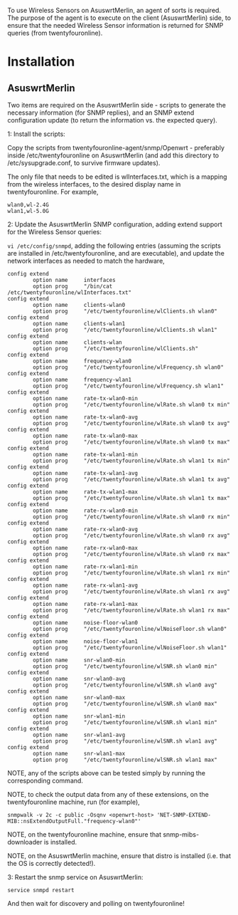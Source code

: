 To use Wireless Sensors on AsuswrtMerlin, an agent of sorts is required. The
purpose of the agent is to execute on the client (AsuswrtMerlin) side, to ensure
that the needed Wireless Sensor information is returned for SNMP queries (from twentyfouronline).

# Installation

## AsuswrtMerlin

Two items are required on the AsuswrtMerlin side - scripts to generate the necessary information (for
SNMP replies), and an SNMP extend configuration update (to return the information vs. the expected
query).

1: Install the scripts:

Copy the scripts from twentyfouronline-agent/snmp/Openwrt - preferably inside /etc/twentyfouronline on AsuswrtMerlin (and add this
directory to /etc/sysupgrade.conf, to survive firmware updates).

The only file that needs to be edited is wlInterfaces.txt, which is a mapping from the wireless interfaces, to
the desired display name in twentyfouronline. For example,
```
wlan0,wl-2.4G
wlan1,wl-5.0G
```

2: Update the AsuswrtMerlin SNMP configuration, adding extend support for the Wireless Sensor queries:

`vi /etc/config/snmpd`, adding the following entries (assuming the scripts are installed in /etc/twentyfouronline, and are executable),
and update the network interfaces as needed to match the hardware,

```
config extend
        option name     interfaces
        option prog     "/bin/cat /etc/twentyfouronline/wlInterfaces.txt"
config extend
        option name     clients-wlan0
        option prog     "/etc/twentyfouronline/wlClients.sh wlan0"
config extend
        option name     clients-wlan1
        option prog     "/etc/twentyfouronline/wlClients.sh wlan1"
config extend
        option name     clients-wlan
        option prog     "/etc/twentyfouronline/wlClients.sh"
config extend
        option name     frequency-wlan0
        option prog     "/etc/twentyfouronline/wlFrequency.sh wlan0"
config extend
        option name     frequency-wlan1
        option prog     "/etc/twentyfouronline/wlFrequency.sh wlan1"
config extend
        option name     rate-tx-wlan0-min
        option prog     "/etc/twentyfouronline/wlRate.sh wlan0 tx min"
config extend
        option name     rate-tx-wlan0-avg
        option prog     "/etc/twentyfouronline/wlRate.sh wlan0 tx avg"
config extend
        option name     rate-tx-wlan0-max
        option prog     "/etc/twentyfouronline/wlRate.sh wlan0 tx max"
config extend
        option name     rate-tx-wlan1-min
        option prog     "/etc/twentyfouronline/wlRate.sh wlan1 tx min"
config extend
        option name     rate-tx-wlan1-avg
        option prog     "/etc/twentyfouronline/wlRate.sh wlan1 tx avg"
config extend
        option name     rate-tx-wlan1-max
        option prog     "/etc/twentyfouronline/wlRate.sh wlan1 tx max"
config extend
        option name     rate-rx-wlan0-min
        option prog     "/etc/twentyfouronline/wlRate.sh wlan0 rx min"
config extend
        option name     rate-rx-wlan0-avg
        option prog     "/etc/twentyfouronline/wlRate.sh wlan0 rx avg"
config extend
        option name     rate-rx-wlan0-max
        option prog     "/etc/twentyfouronline/wlRate.sh wlan0 rx max"
config extend
        option name     rate-rx-wlan1-min
        option prog     "/etc/twentyfouronline/wlRate.sh wlan1 rx min"
config extend
        option name     rate-rx-wlan1-avg
        option prog     "/etc/twentyfouronline/wlRate.sh wlan1 rx avg"
config extend
        option name     rate-rx-wlan1-max
        option prog     "/etc/twentyfouronline/wlRate.sh wlan1 rx max"
config extend
        option name     noise-floor-wlan0
        option prog     "/etc/twentyfouronline/wlNoiseFloor.sh wlan0"
config extend
        option name     noise-floor-wlan1
        option prog     "/etc/twentyfouronline/wlNoiseFloor.sh wlan1"
config extend
        option name     snr-wlan0-min
        option prog     "/etc/twentyfouronline/wlSNR.sh wlan0 min"
config extend
        option name     snr-wlan0-avg
        option prog     "/etc/twentyfouronline/wlSNR.sh wlan0 avg"
config extend
        option name     snr-wlan0-max
        option prog     "/etc/twentyfouronline/wlSNR.sh wlan0 max"
config extend
        option name     snr-wlan1-min
        option prog     "/etc/twentyfouronline/wlSNR.sh wlan1 min"
config extend
        option name     snr-wlan1-avg
        option prog     "/etc/twentyfouronline/wlSNR.sh wlan1 avg"
config extend
        option name     snr-wlan1-max
        option prog     "/etc/twentyfouronline/wlSNR.sh wlan1 max"
```

NOTE, any of the scripts above can be tested simply by running the corresponding command.

NOTE, to check the output data from any of these extensions, on the twentyfouronline machine, run (for example),

`snmpwalk -v 2c -c public -Osqnv <openwrt-host> 'NET-SNMP-EXTEND-MIB::nsExtendOutputFull."frequency-wlan0"'`

NOTE, on the twentyfouronline machine, ensure that snmp-mibs-downloader is installed.

NOTE, on the AsuswrtMerlin machine, ensure that distro is installed (i.e. that the OS is correctly detected!).

3: Restart the snmp service on AsuswrtMerlin:

`service snmpd restart`

And then wait for discovery and polling on twentyfouronline!




